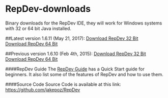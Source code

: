 RepDev-downloads
================

Binary downloads for the RepDev IDE, they will work for Windows systems with 32 or 64 bit Java installed.

##Latest version 1.6.11 (May 21, 2017):
<a href="https://github.com/jakepoz/RepDev-downloads/raw/master/RepDev-1.6.11.zip">Download RepDev 32 Bit</a><BR>
<a href="https://github.com/jakepoz/RepDev-downloads/raw/master/RepDev-1.6.11_64Bit.zip">Download RepDev 64 Bit</a>


##Previous version 1.6.10 (Feb 4th, 2015):
<a href="https://github.com/jakepoz/RepDev-downloads/raw/master/RepDev-1.6.10.zip">Download RepDev 32 Bit</a><BR>
<a href="https://github.com/jakepoz/RepDev-downloads/raw/master/RepDev-1.6.10_64Bit.zip">Download RepDev 64 Bit</a>


####RepDev Guide
The <a href="https://github.com/jakepoz/RepDev-downloads/raw/master/RepDev_Guide.pdf">RepDev Guide</a> has a Quick Start guide for beginners.  It also list some of the features of RepDev and how to use them.

####Source Code
Source Code is available at this link:
https://github.com/jakepoz/RepDev
